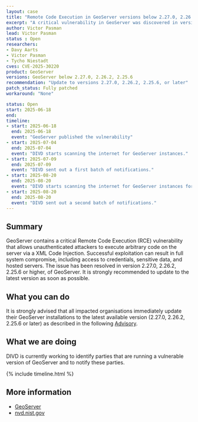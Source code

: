 ```yaml
---
layout: case
title: "Remote Code Execution in GeoServer versions below 2.27.0, 2.26.2 and 2.25.6"
excerpt: "A critical vulnerability in GeoServer was discovered in versions below 2.27.0, 2.26.2, and 2.25.6 that allows a remote code execution via injecting XML code"
author: Victor Pasman
lead: Victor Pasman
status : Open
researchers:
- Davy Aarts
- Victor Pasman
- Tycho Niestadt
cves: CVE-2025-30220
product: GeoServer
versions: GeoServer below 2.27.0, 2.26.2, 2.25.6 
recommendation: "Update to versions 2.27.0, 2.26.2, 2.25.6, or later"
patch_status: Fully patched
workaround: "None"

status: Open
start: 2025-06-18
end:
timeline:
- start: 2025-06-18
  end: 2025-06-18
  event: "GeoServer published the vulnerability"
- start: 2025-07-04
  end: 2025-07-04
  event: "DIVD starts scanning the internet for GeoServer instances."
- start: 2025-07-09
  end: 2025-07-09
  event: "DIVD sent out a first batch of notifications."
- start: 2025-08-20
  end: 2025-08-20
  event: "DIVD starts scanning the internet for GeoServer instances for the second time."
- start: 2025-08-20
  end: 2025-08-20
  event: "DIVD sent out a second batch of notifications."
---
```

## Summary

GeoServer contains a critical Remote Code Execution (RCE) vulnerability that allows unauthenticated attackers to execute arbitrary code on the server via a XML Code Injection. Successful exploitation can result in full system compromise, including access to credentials, sensitive data, and hosted servers.
The issue has been resolved in version 2.27.0, 2.26.2, 2.25.6 or higher, of GeoServer. It is strongly recommended to update to the latest version as soon as possible.

## What you can do

It is strongly advised that all impacted organisations immediately update their GeoServer installations to the latest available version (2.27.0, 2.26.2, 2.25.6 or later) as described in the following [Advisory](https://nvd.nist.gov/vuln/detail/CVE-2025-30220).

## What we are doing

DIVD is currently working to identify parties that are running a vulnerable version of GeoServer and to notify these parties.

{% include timeline.html %}

## More information

* [GeoServer](https://github.com/geotools/geotools/security/advisories/GHSA-826p-4gcg-35vw)
* [nvd.nist.gov](https://nvd.nist.gov/vuln/detail/CVE-2025-30220)
